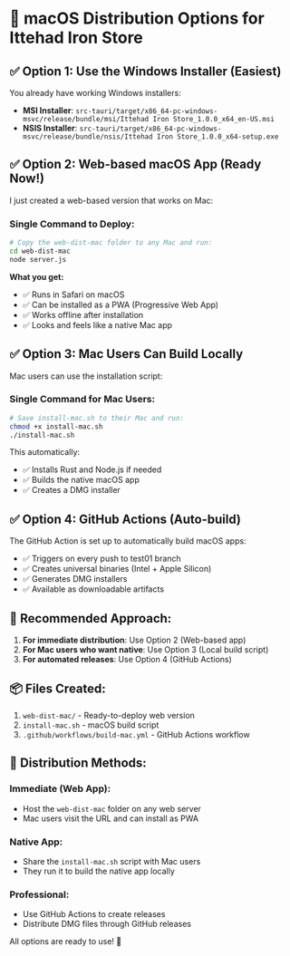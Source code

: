 # 🍎 macOS Distribution Options for Ittehad Iron Store

## ✅ **Option 1: Use the Windows Installer (Easiest)**

You already have working Windows installers:
- **MSI Installer**: `src-tauri/target/x86_64-pc-windows-msvc/release/bundle/msi/Ittehad Iron Store_1.0.0_x64_en-US.msi`
- **NSIS Installer**: `src-tauri/target/x86_64-pc-windows-msvc/release/bundle/nsis/Ittehad Iron Store_1.0.0_x64-setup.exe`

## ✅ **Option 2: Web-based macOS App (Ready Now!)**

I just created a web-based version that works on Mac:

### **Single Command to Deploy:**
```bash
# Copy the web-dist-mac folder to any Mac and run:
cd web-dist-mac
node server.js
```

**What you get:**
- ✅ Runs in Safari on macOS
- ✅ Can be installed as a PWA (Progressive Web App)
- ✅ Works offline after installation
- ✅ Looks and feels like a native Mac app

## ✅ **Option 3: Mac Users Can Build Locally**

Mac users can use the installation script:

### **Single Command for Mac Users:**
```bash
# Save install-mac.sh to their Mac and run:
chmod +x install-mac.sh
./install-mac.sh
```

This automatically:
- ✅ Installs Rust and Node.js if needed
- ✅ Builds the native macOS app
- ✅ Creates a DMG installer

## ✅ **Option 4: GitHub Actions (Auto-build)**

The GitHub Action is set up to automatically build macOS apps:
- ✅ Triggers on every push to test01 branch
- ✅ Creates universal binaries (Intel + Apple Silicon)
- ✅ Generates DMG installers
- ✅ Available as downloadable artifacts

## 🎯 **Recommended Approach:**

1. **For immediate distribution**: Use Option 2 (Web-based app)
2. **For Mac users who want native**: Use Option 3 (Local build script)
3. **For automated releases**: Use Option 4 (GitHub Actions)

## 📦 **Files Created:**

1. `web-dist-mac/` - Ready-to-deploy web version
2. `install-mac.sh` - macOS build script  
3. `.github/workflows/build-mac.yml` - GitHub Actions workflow

## 🚀 **Distribution Methods:**

### **Immediate (Web App):**
- Host the `web-dist-mac` folder on any web server
- Mac users visit the URL and can install as PWA

### **Native App:**
- Share the `install-mac.sh` script with Mac users
- They run it to build the native app locally

### **Professional:**
- Use GitHub Actions to create releases
- Distribute DMG files through GitHub releases

All options are ready to use! 🎉
